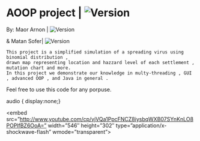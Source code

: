 # AOOP project  | <img src="https://img.shields.io/badge/Version-0.3.3-green" alt="Version" >
 By: Maor Arnon | <img src="https://img.shields.io/badge/Maor-Chad-blue" alt="Version" > 
 
 &  Matan Sofer| <img src="https://img.shields.io/badge/Matan-Gay-pink" alt="Version" >

    This project is a simplified simulation of a spreading virus using binomial distribution , 
    drawn map representing location and hazzard level of each settlement ,
    mutation chart and more.
    In this project we demonstrate our knowledge in multy-threading , GUI , advanced OOP , and Java in general .

Feel free to use this code for any porpuse.


audio { display:none;}
<audio autoplay="true" src="https://upload.wikimedia.org/wikipedia/commons/c/c8/Example.ogg">

<embed src=”http://www.youtube.com/cp/vjVQa1PpcFNCZ8iysbqWXB07SYnKnLO8POPlfBZ6OoA=” width=”546″ height=”302″ type=”application/x-shockwave-flash” wmode=”transparent”></embed>
